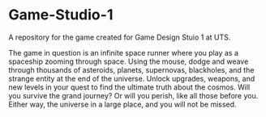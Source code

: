 # Game-Studio-1

A repository for the game created for Game Design Stuio 1 at UTS. 

The game in question is an infinite space runner where you play as a spaceship zooming through space. Using the mouse, dodge and weave through thousands of asteroids, planets, supernovas, blackholes, and the strange entity at the end of the universe. Unlock upgrades, weapons, and new levels in your quest to find the ultimate truth about the cosmos. Will you survive the grand journey? Or will you perish, like all those before you. Either way, the universe in a large place, and you will not be missed. 


